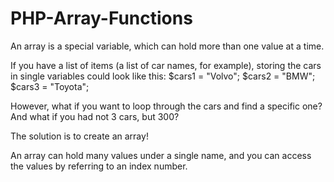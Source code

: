 # PHP-Array-Functions
An array is a special variable, which can hold more than one value at a time.

If you have a list of items (a list of car names, for example), storing the cars in single variables could look like this:
$cars1 = "Volvo";
$cars2 = "BMW";
$cars3 = "Toyota";

However, what if you want to loop through the cars and find a specific one? And what if you had not 3 cars, but 300?

The solution is to create an array!

An array can hold many values under a single name, and you can access the values by referring to an index number.
